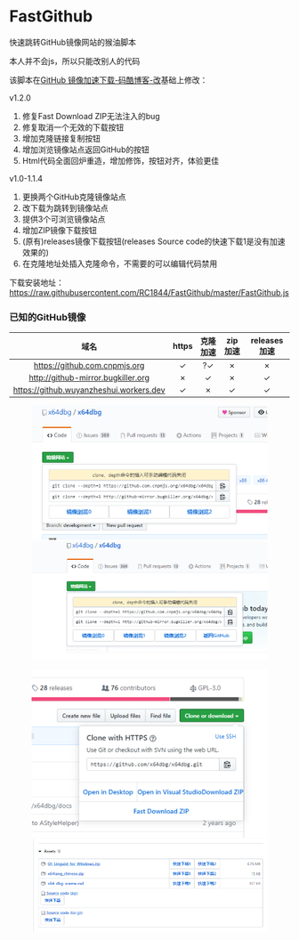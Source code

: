 # FastGithub
快速跳转GitHub镜像网站的猴油脚本

本人并不会js，所以只能改别人的代码

该脚本在[GitHub 镜像加速下载-码酷博客-改](https://greasyfork.org/zh-CN/scripts/391911-github-%E9%95%9C%E5%83%8F%E5%8A%A0%E9%80%9F%E4%B8%8B%E8%BD%BD-%E7%A0%81%E9%85%B7%E5%8D%9A%E5%AE%A2-%E6%94%B9)基础上修改：

v1.2.0
1. 修复Fast Download ZIP无法注入的bug
2. 修复取消一个无效的下载按钮
3. 增加克隆链接复制按钮
4. 增加浏览镜像站点返回GitHub的按钮
5. Html代码全面回炉重造，增加修饰，按钮对齐，体验更佳

v1.0-1.1.4
1. 更换两个GitHub克隆镜像站点
2. 改下载为跳转到镜像站点
3. 提供3个可浏览镜像站点
4. 增加ZIP镜像下载按钮
5. (原有)releases镜像下载按钮(releases Source code的快速下载1是没有加速效果的)
6. 在克隆地址处插入克隆命令，不需要的可以编辑代码禁用

下载安装地址：https://raw.githubusercontent.com/RC1844/FastGithub/master/FastGithub.js

### 已知的GitHub镜像
|域名|https|克隆加速|zip加速|releases加速
|:---:|:----------:|:--------:|:---------:|:---------:|
|https://github.com.cnpmjs.org|✓|?✓|✗|✗
|http://github-mirror.bugkiller.org|✗|✓|✗|✓
|https://github.wuyanzheshui.workers.dev|✓|✗|✓|✓

<figure class="half">
    <img src="REANDME\releases1.png" width="600">
    <img src="REANDME\releases2.png" width="600">
</figure>
<figure class="half">
    <img src="REANDME\releases3.png" width="600">
    <img src="REANDME\releases4.png" width="600">
</figure>


